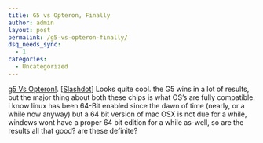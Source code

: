 ```yaml
---
title: G5 vs Opteron, Finally
author: admin
layout: post
permalink: /g5-vs-opteron-finally/
dsq_needs_sync:
  - 1
categories:
  - Uncategorized
---
```

[g5 Vs Opteron!][1]. [[Slashdot][2]] Looks quite cool. the G5 wins in a lot of results, but the major thing about both these chips is what OS&#8217;s are fully compatible. i know linux has been 64-Bit enabled since the dawn of time (nearly, or a while now anyway) but a 64 bit version of mac OSX is not due for a while, windows wont have a proper 64 bit edition for a while as-well, so are the results all that good? are these definite?

 [1]: http://slashdot.org/article.pl?sid=03/12/28/041225
 [2]: http://slashdot.org/